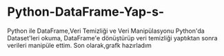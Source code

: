 # Python-DataFrame-Yap-s-
Python ile DataFrame,Veri Temizliği ve Veri Manipülasyonu
Python'da Dataset'leri okuma, DataFrame'e dönüştürüp veri temizliği yaptıktan sonra verileri manipüle ettim.
Son olarak,grafk hazırladım
